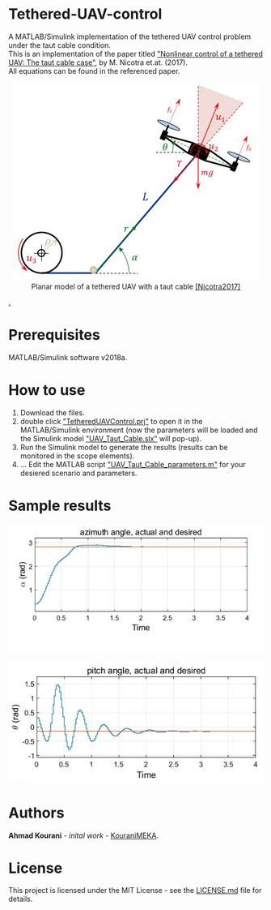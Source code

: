 # Tethered-UAV-control
A MATLAB/Simulink implementation of the tethered UAV control problem under the taut cable condition. <br />
This is an implementation of the paper titled ["Nonlinear control of a tethered UAV: The taut cable case"](https://www.sciencedirect.com/science/article/pii/S000510981630526X?via%3Dihub), by M. Nicotra et.at. (2017). <br />
All equations can be found in the referenced paper.

<p align="center">
  <img src="https://github.com/KouraniMEKA/Tethered-UAV-control/blob/master/images/Tethered_UAV.JPG">
  <br />
  Planar model of a tethered UAV with a taut cable <a href="https://www.sciencedirect.com/science/article/pii/S000510981630526X?via%3Dihub">[Nicotra2017]
</p>
  
[.](https://) 
  
# Prerequisites
MATLAB/Simulink software v2018a.

# How to use
1. Download the files. <br />
2. double click ["TetheredUAVControl.prj"](https://github.com/KouraniMEKA/Tethered-UAV-control/blob/master/TetheredUAVControl.prj) to open it in the MATLAB/Simulink environment (now the parameters will be loaded and the Simulink model ["UAV_Taut_Cable.slx"](https://github.com/KouraniMEKA/Tethered-UAV-control/blob/master/UAV_Taut_Cable.slx) will pop-up). <br />
3. Run the Simulink model to generate the results (results can be monitored in the scope elements). <br />
4. ... Edit the MATLAB script ["UAV_Taut_Cable_parameters.m"](https://github.com/KouraniMEKA/Tethered-UAV-control/blob/master/UAV_Taut_Cable_parameters.m) for your desiered scenario and parameters.

# Sample results
<p align="center">
  <img src="https://github.com/KouraniMEKA/Tethered-UAV-control/blob/master/images/alpha.JPG">
  <br />
</p>

<p align="center">
  <img src="https://github.com/KouraniMEKA/Tethered-UAV-control/blob/master/images/theta.JPG">
  <br />
</p>

# Authors
**Ahmad Kourani** - *inital work* - [KouraniMEKA](https://github.com/KouraniMEKA).

# License
This project is licensed under the MIT License - see the [LICENSE.md](https://github.com/KouraniMEKA/Tethered-UAV-control/blob/master/LICENSE) file for details.
 
